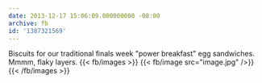 ```yaml
---
date: 2013-12-17 15:06:09.000000000 -08:00
archive: fb
id: '1387321569'
---
```


Biscuits for our traditional finals week "power breakfast" egg sandwiches. Mmmm, flaky layers.
{{< fb/images >}}
{{< fb/image src="image.jpg" />}}
{{< /fb/images >}}
